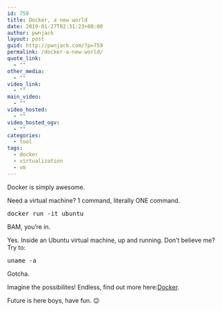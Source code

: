 ```yaml
---
id: 759
title: Docker, a new world
date: 2019-01-27T02:31:23+00:00
author: pwnjack
layout: post
guid: http://pwnjack.com/?p=759
permalink: /docker-a-new-world/
quote_link:
  - ""
other_media:
  - ""
video_link:
  - ""
main_video:
  - ""
video_hosted:
  - ""
video_hosted_ogv:
  - ""
categories:
  - tool
tags:
  - docker
  - virtualization
  - vm
---
```

Docker is simply awesome.

Need a virtual machine? 1 command, literally ONE command.

<pre class="brush: plain; title: ; notranslate" title="">docker run -it ubuntu</pre>

BAM, you&#8217;re in.

Yes. Inside an Ubuntu virtual machine, up and running. Don&#8217;t believe me? Try to:

<pre class="brush: plain; title: ; notranslate" title="">uname -a</pre>

Gotcha.

Imagine the possibilites! Endless, find out more here:[Docker](https://www.docker.com/).

Future is here boys, have fun. 😉